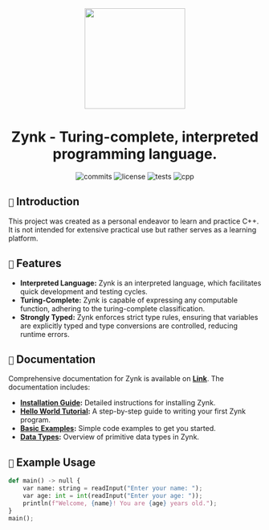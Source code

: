 <div align="center">
  
  <img src="https://github.com/xXenvy/Zynk/assets/111158232/2f92acf0-409e-4e6d-b80f-2379b01d31f7" width="200" height="200">

  # Zynk - Turing-complete, interpreted programming language.

  ![commits](https://img.shields.io/github/commit-activity/w/xXenvy/Zynk?style=for-the-badge&color=%2315b328)
  ![license](https://img.shields.io/github/license/xXenvy/Zynk?style=for-the-badge&color=%2315b328)
  ![tests](https://img.shields.io/github/check-runs/xXenvy/Zynk/master?style=for-the-badge&label=Tests&color=%2315b328)
  ![cpp](https://img.shields.io/badge/C++%20version-17-blue.svg?style=for-the-badge&logo=c%2B%2B&color=%2315b328)
</div>
<!--- ![release](https://img.shields.io/github/v/release/xXenvy/Zynk?include_prereleases&style=for-the-badge&color=%2315b328) -->

## `📃` Introduction
This project was created as a personal endeavor to learn and practice C++. It is not intended for extensive practical use but rather serves as a learning platform.

## `🌟` Features
- **Interpreted Language:** Zynk is an interpreted language, which facilitates quick development and testing cycles.
- **Turing-Complete:** Zynk is capable of expressing any computable function, adhering to the turing-complete classification.
- **Strongly Typed:** Zynk enforces strict type rules, ensuring that variables are explicitly typed and type conversions are controlled, reducing runtime errors.

## `📖` Documentation

Comprehensive documentation for Zynk is available on [**Link**](https://xxenvy.github.io/Zynk/). The documentation includes:

- **[Installation Guide](https://xxenvy.github.io/Zynk/installation/):** Detailed instructions for installing Zynk.
- **[Hello World Tutorial](https://xxenvy.github.io/Zynk/examples/hello_world/):** A step-by-step guide to writing your first Zynk program.
- **[Basic Examples](https://xxenvy.github.io/Zynk/examples/basics/):** Simple code examples to get you started.
- **[Data Types](https://xxenvy.github.io/Zynk/data-types/):** Overview of primitive data types in Zynk.

## `🔧` Example Usage

```py
def main() -> null {
    var name: string = readInput("Enter your name: ");
    var age: int = int(readInput("Enter your age: "));
    println(f"Welcome, {name}! You are {age} years old.");
}
main();
```